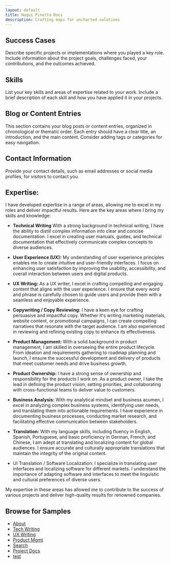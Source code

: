 ```yaml
---
layout: default
title: Nagui Pinetta Docs
description: Crafting maps for uncharted solutions
---
```



## Success Cases
Describe specific projects or implementations where you played a key role. Include information about the project goals, challenges faced, your contributions, and the outcomes achieved.

## Skills
List your key skills and areas of expertise related to your work. Include a brief description of each skill and how you have applied it in your projects.

## Blog or Content Entries
This section contains your blog posts or content entries, organized in chronological or thematic order. Each entry should have a clear title, an introduction, and the main content. Consider adding tags or categories for easy navigation.

## Contact Information
Provide your contact details, such as email addresses or social media profiles, for visitors to contact you.

## Expertise:
I have developed expertise in a range of areas, allowing me to excel in my roles and deliver impactful results. Here are the key areas where I bring my skills and knowledge:

- **Technical Writing**
  With a strong background in technical writing, I have the ability to distill complex information into clear and concise documentation. I excel in creating user manuals, guides, and technical documentation that effectively communicate complex concepts to diverse audiences.

- **User Experience (UX):**
  My understanding of user experience principles enables me to create intuitive and user-friendly interfaces. I focus on enhancing user satisfaction by improving the usability, accessibility, and overall interaction between users and digital products.

- **UX Writing:**
  As a UX writer, I excel in crafting compelling and engaging content that aligns with the user experience. I ensure that every word and phrase is carefully chosen to guide users and provide them with a seamless and enjoyable experience.

- **Copywriting / Copy Reviewing:**
  I have a keen eye for crafting persuasive and impactful copy. Whether it's writing marketing materials, website content, or promotional campaigns, I can create compelling narratives that resonate with the target audience. I am also experienced in reviewing and refining existing copy to enhance its effectiveness.

- **Product Management:**
  With a solid background in product management, I am skilled in overseeing the entire product lifecycle. From ideation and requirements gathering to roadmap planning and launch, I ensure the successful development and delivery of products that meet customer needs and drive business growth.

- **Product Ownership:**
  I have a strong sense of ownership and responsibility for the products I work on. As a product owner, I take the lead in defining the product vision, setting priorities, and collaborating with cross-functional teams to deliver value to customers.

- **Business Analysis:**
  With my analytical mindset and business acumen, I excel in analyzing complex business systems, identifying user needs, and translating them into actionable requirements. I have experience in documenting business processes, conducting market research, and facilitating effective communication between stakeholders.

- **Translation:**
  With my language skills, including fluency in English, Spanish, Portuguese, and basic proficiency in German, French, and Chinese, I am adept at translating and localizing content for global audiences. I ensure accurate and culturally appropriate translations that maintain the integrity of the original content.

- UI Translation / Software Localization:
  I specialize in translating user interfaces and localizing software for different markets. I understand the importance of adapting software and interfaces to meet the linguistic and cultural preferences of diverse users.

My expertise in these areas has allowed me to contribute to the success of various projects and deliver high-quality results for renowned companies.


## Browse for Samples 

- [About](about.md)
- [Tech Writing](techwriting.md)
- [UX Writing](uxwriting.md)
- [Product Mgmt](productmgmt.md)
- [Search](search.md)
- [Project Docs](docsample01deskproject.md)
- [test](https://topaz-show-278.notion.site/Tags-be23b199b84542aeba90d09b996ce2e0?pvs=4)














